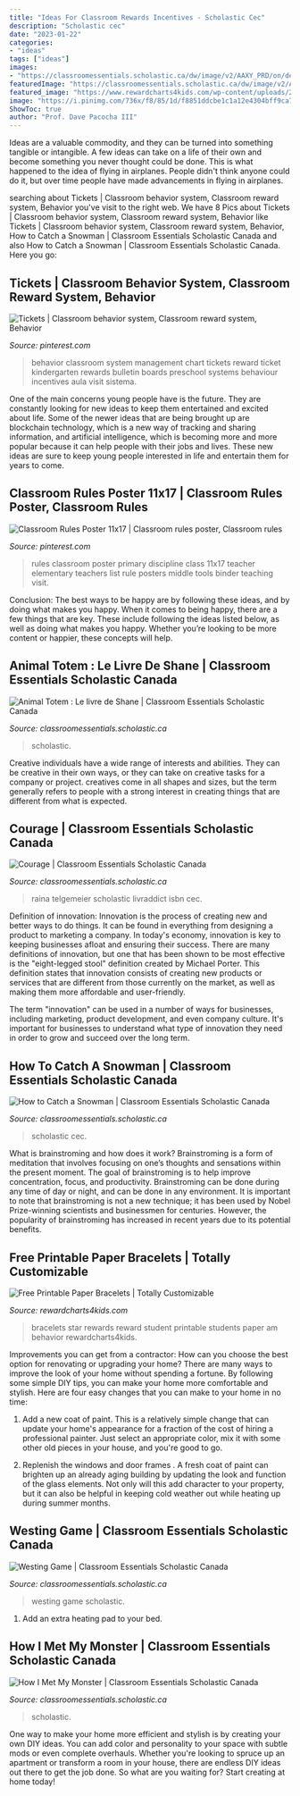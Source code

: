 ```yaml
---
title: "Ideas For Classroom Rewards Incentives - Scholastic Cec"
description: "Scholastic cec"
date: "2023-01-22"
categories:
- "ideas"
tags: ["ideas"]
images:
- "https://classroomessentials.scholastic.ca/dw/image/v2/AAXY_PRD/on/demandware.static/-/Sites-master-catalog-cec-ca/default/dw3edf00ca/products/9781443185820.jpg?sw=960&amp;sh=960&amp;sm=fit&amp;sfrm=jpg"
featuredImage: "https://classroomessentials.scholastic.ca/dw/image/v2/AAXY_PRD/on/demandware.static/-/Sites-master-catalog-cec-ca/default/dw66315624/products/9781338701975-4.jpg?sw=960&amp;sh=960&amp;sm=fit&amp;sfrm=jpg"
featured_image: "https://www.rewardcharts4kids.com/wp-content/uploads/2013/06/star-student-2.jpg"
image: "https://i.pinimg.com/736x/f8/85/1d/f8851ddcbe1c1a12e4304bff9ca7452c--teacher-binder-teacher-tools.jpg"
ShowToc: true
author: "Prof. Dave Pacocha III"
---
```



Ideas are a valuable commodity, and they can be turned into something tangible or intangible. A few ideas can take on a life of their own and become something you never thought could be done. This is what happened to the idea of flying in airplanes. People didn't think anyone could do it, but over time people have made advancements in flying in airplanes.

	

		
searching about Tickets | Classroom behavior system, Classroom reward system, Behavior you've visit to the right web. We have 8 Pics about Tickets | Classroom behavior system, Classroom reward system, Behavior like Tickets | Classroom behavior system, Classroom reward system, Behavior, How to Catch a Snowman | Classroom Essentials Scholastic Canada and also How to Catch a Snowman | Classroom Essentials Scholastic Canada. Here you go:
		
    
## Tickets | Classroom Behavior System, Classroom Reward System, Behavior

<img loading=lazy src="https://i.pinimg.com/736x/68/c9/c4/68c9c4985428c1b8225eed238f119b56--classroom-behavior-plans-behavior-management-in-the-classroom.jpg" onerror="this.onerror=null;this.src='https://tse3.mm.bing.net/th?id=OIP.WEk7oZ1U9v0VWomGyMLtcAHaJ3&amp;pid=15.1';" alt="Tickets | Classroom behavior system, Classroom reward system, Behavior">

_Source: pinterest.com_

>behavior classroom system management chart tickets reward ticket kindergarten rewards bulletin boards preschool systems behaviour incentives aula visit sistema. 

	

One of the main concerns young people have is the future. They are constantly looking for new ideas to keep them entertained and excited about life. Some of the newer ideas that are being brought up are blockchain technology, which is a new way of tracking and sharing information, and artificial intelligence, which is becoming more and more popular because it can help people with their jobs and lives. These new ideas are sure to keep young people interested in life and entertain them for years to come.

    
## Classroom Rules Poster 11x17 | Classroom Rules Poster, Classroom Rules

<img loading=lazy src="https://i.pinimg.com/736x/f8/85/1d/f8851ddcbe1c1a12e4304bff9ca7452c--teacher-binder-teacher-tools.jpg" onerror="this.onerror=null;this.src='https://tse2.mm.bing.net/th?id=OIP.uDeJX1duqF_vZllu1iM7agAAAA&amp;pid=15.1';" alt="Classroom Rules Poster 11x17 | Classroom rules poster, Classroom rules">

_Source: pinterest.com_

>rules classroom poster primary discipline class 11x17 teacher elementary teachers list rule posters middle tools binder teaching visit. 

	

Conclusion: The best ways to be happy are by following these ideas, and by doing what makes you happy.
When it comes to being happy, there are a few things that are key. These include following the ideas listed below, as well as doing what makes you happy. Whether you’re looking to be more content or happier, these concepts will help.

    
## Animal Totem : Le Livre De Shane | Classroom Essentials Scholastic Canada

<img loading=lazy src="https://classroomessentials.scholastic.ca/dw/image/v2/AAXY_PRD/on/demandware.static/-/Sites-master-catalog-cec-ca/default/dw3edf00ca/products/9781443185820.jpg?sw=960&amp;sh=960&amp;sm=fit&amp;sfrm=jpg" onerror="this.onerror=null;this.src='https://tse4.mm.bing.net/th?id=OIP.aOoP-jNPLjZB6A8S7iUapQHaKz&amp;pid=15.1';" alt="Animal Totem : Le livre de Shane | Classroom Essentials Scholastic Canada">

_Source: classroomessentials.scholastic.ca_

>scholastic. 

	

Creative individuals have a wide range of interests and abilities. They can be creative in their own ways, or they can take on creative tasks for a company or project. creatives come in all shapes and sizes, but the term generally refers to people with a strong interest in creating things that are different from what is expected.

    
## Courage | Classroom Essentials Scholastic Canada

<img loading=lazy src="https://classroomessentials.scholastic.ca/dw/image/v2/AAXY_PRD/on/demandware.static/-/Sites-master-catalog-cec-ca/default/dw0e302071/products/9781443177184.jpg?sw=960&amp;sh=960&amp;sm=fit&amp;sfrm=jpg" onerror="this.onerror=null;this.src='https://tse3.mm.bing.net/th?id=OIP.H-SUF5MzVl1AZMuUguC5jAHaK6&amp;pid=15.1';" alt="Courage | Classroom Essentials Scholastic Canada">

_Source: classroomessentials.scholastic.ca_

>raina telgemeier scholastic livraddict isbn cec. 

	

Definition of innovation:
Innovation is the process of creating new and better ways to do things. It can be found in everything from designing a product to marketing a company. In today's economy, innovation is key to keeping businesses afloat and ensuring their success.
There are many definitions of innovation, but one that has been shown to be most effective is the "eight-legged stool" definition created by Michael Porter. This definition states that innovation consists of creating new products or services that are different from those currently on the market, as well as making them more affordable and user-friendly.

The term "innovation" can be used in a number of ways for businesses, including marketing, product development, and even company culture. It's important for businesses to understand what type of innovation they need in order to grow and succeed over the long term.

    
## How To Catch A Snowman | Classroom Essentials Scholastic Canada

<img loading=lazy src="https://classroomessentials.scholastic.ca/dw/image/v2/AAXY_PRD/on/demandware.static/-/Sites-master-catalog-cec-ca/default/dw9c752eed/products/9781338636772-2.jpg?sw=960&amp;sh=960&amp;sm=fit&amp;sfrm=jpg" onerror="this.onerror=null;this.src='https://tse2.mm.bing.net/th?id=OIP.0TQfY_wNBJOpfd9WPZ7kOwHaDt&amp;pid=15.1';" alt="How to Catch a Snowman | Classroom Essentials Scholastic Canada">

_Source: classroomessentials.scholastic.ca_

>scholastic cec. 

	

What is brainstroming and how does it work?
Brainstroming is a form of meditation that involves focusing on one’s thoughts and sensations within the present moment. The goal of brainstroming is to help improve concentration, focus, and productivity. Brainstroming can be done during any time of day or night, and can be done in any environment. It is important to note that brainstroming is not a new technique; it has been used by Nobel Prize-winning scientists and businessmen for centuries. However, the popularity of brainstroming has increased in recent years due to its potential benefits.

    
## Free Printable Paper Bracelets | Totally Customizable

<img loading=lazy src="https://www.rewardcharts4kids.com/wp-content/uploads/2013/06/star-student-2.jpg" onerror="this.onerror=null;this.src='https://tse2.mm.bing.net/th?id=OIP.kjq3Wz4IyBAO9Q2wYQDhzAHaJ4&amp;pid=15.1';" alt="Free Printable Paper Bracelets | Totally Customizable">

_Source: rewardcharts4kids.com_

>bracelets star rewards reward student printable students paper am behavior rewardcharts4kids. 

	

Improvements you can get from a contractor: How can you choose the best option for renovating or upgrading your home?
There are many ways to improve the look of your home without spending a fortune. By following some simple DIY tips, you can make your home more comfortable and stylish. Here are four easy changes that you can make to your home in no time:
1. Add a new coat of paint. This is a relatively simple change that can update your home's appearance for a fraction of the cost of hiring a professional painter. Just select an appropriate color, mix it with some other old pieces in your house, and you're good to go.

2. Replenish the windows and door frames . A fresh coat of paint can brighten up an already aging building by updating the look and function of the glass elements. Not only will this add character to your property, but it can also be helpful in keeping cold weather out while heating up during summer months.


    
## Westing Game | Classroom Essentials Scholastic Canada

<img loading=lazy src="https://classroomessentials.scholastic.ca/dw/image/v2/AAXY_PRD/on/demandware.static/-/Sites-master-catalog-cec-ca/default/dwe78182c6/products/9780439412810.jpg?sw=960&amp;sh=960&amp;sm=fit&amp;sfrm=jpg" onerror="this.onerror=null;this.src='https://tse3.mm.bing.net/th?id=OIP.ZxQyC7mTDVF4-4DrqXivNwHaKv&amp;pid=15.1';" alt="Westing Game | Classroom Essentials Scholastic Canada">

_Source: classroomessentials.scholastic.ca_

>westing game scholastic. 

	

1. Add an extra heating pad to your bed.

    
## How I Met My Monster | Classroom Essentials Scholastic Canada

<img loading=lazy src="https://classroomessentials.scholastic.ca/dw/image/v2/AAXY_PRD/on/demandware.static/-/Sites-master-catalog-cec-ca/default/dw66315624/products/9781338701975-4.jpg?sw=960&amp;sh=960&amp;sm=fit&amp;sfrm=jpg" onerror="this.onerror=null;this.src='https://tse1.mm.bing.net/th?id=OIP.h6no0tLFs41OKbREHxfvjQHaDt&amp;pid=15.1';" alt="How I Met My Monster | Classroom Essentials Scholastic Canada">

_Source: classroomessentials.scholastic.ca_

>scholastic. 

	

One way to make your home more efficient and stylish is by creating your own DIY ideas. You can add color and personality to your space with subtle mods or even complete overhauls. Whether you're looking to spruce up an apartment or transform a room in your house, there are endless DIY ideas out there to get the job done. So what are you waiting for? Start creating at home today!

